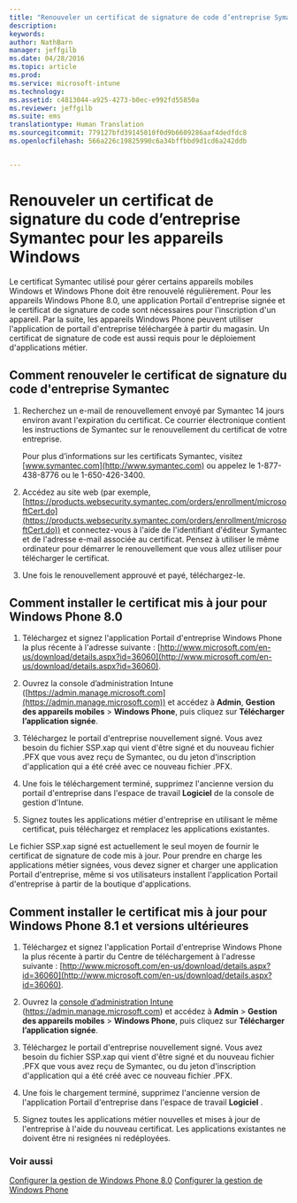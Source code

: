 ```yaml
---
title: "Renouveler un certificat de signature de code d’entreprise Symantec à utiliser avec Microsoft Intune | Microsoft Intune"
description: 
keywords: 
author: NathBarn
manager: jeffgilb
ms.date: 04/28/2016
ms.topic: article
ms.prod: 
ms.service: microsoft-intune
ms.technology: 
ms.assetid: c4813044-a925-4273-b0ec-e992fd55850a
ms.reviewer: jeffgilb
ms.suite: ems
translationtype: Human Translation
ms.sourcegitcommit: 779127bfd39145010f0d9b6609286aaf4dedfdc8
ms.openlocfilehash: 566a226c19825990c6a34bffbbd9d1cd6a242ddb


---
```


# Renouveler un certificat de signature du code d’entreprise Symantec pour les appareils Windows

Le certificat Symantec utilisé pour gérer certains appareils mobiles Windows et Windows Phone doit être renouvelé régulièrement. Pour les appareils Windows Phone 8.0, une application Portail d'entreprise signée et le certificat de signature de code sont nécessaires pour l'inscription d'un appareil. Par la suite, les appareils Windows Phone peuvent utiliser l'application de portail d'entreprise téléchargée à partir du magasin. Un certificat de signature de code est aussi requis pour le déploiement d'applications métier.

## Comment renouveler le certificat de signature du code d'entreprise Symantec

1.  Recherchez un e-mail de renouvellement envoyé par Symantec 14 jours environ avant l'expiration du certificat. Ce courrier électronique contient les instructions de Symantec sur le renouvellement du certificat de votre entreprise.

    Pour plus d’informations sur les certificats Symantec, visitez [www.symantec.com](http://www.symantec.com) ou appelez le 1-877-438-8776 ou le 1-650-426-3400.

2.  Accédez au site web (par exemple, [https://products.websecurity.symantec.com/orders/enrollment/microsoftCert.do](https://products.websecurity.symantec.com/orders/enrollment/microsoftCert.do)) et connectez-vous à l'aide de l'identifiant d'éditeur Symantec et de l'adresse e-mail associée au certificat. Pensez à utiliser le même ordinateur pour démarrer le renouvellement que vous allez utiliser pour télécharger le certificat.

3.  Une fois le renouvellement approuvé et payé, téléchargez-le.

## Comment installer le certificat mis à jour pour Windows Phone 8.0

1.  Téléchargez et signez l'application Portail d'entreprise Windows Phone la plus récente à l'adresse suivante : [http://www.microsoft.com/en-us/download/details.aspx?id=36060](http://www.microsoft.com/en-us/download/details.aspx?id=36060).

2.  Ouvrez la console d’administration Intune ([https://admin.manage.microsoft.com](https://admin.manage.microsoft.com)) et accédez à **Admin**, **Gestion des appareils mobiles** &gt; **Windows Phone**, puis cliquez sur **Télécharger l’application signée**.

3.  Téléchargez le portail d'entreprise nouvellement signé. Vous avez besoin du fichier SSP.xap qui vient d'être signé et du nouveau fichier .PFX que vous avez reçu de Symantec, ou du jeton d'inscription d'application qui a été créé avec ce nouveau fichier .PFX.

4.  Une fois le téléchargement terminé, supprimez l'ancienne version du portail d'entreprise dans l'espace de travail **Logiciel** de la console de gestion d'Intune.

5.  Signez toutes les applications métier d'entreprise en utilisant le même certificat, puis téléchargez et remplacez les applications existantes.

Le fichier SSP.xap signé est actuellement le seul moyen de fournir le certificat de signature de code mis à jour. Pour prendre en charge les applications métier signées, vous devez signer et charger une application Portail d'entreprise, même si vos utilisateurs installent l'application Portail d'entreprise à partir de la boutique d'applications.

## Comment installer le certificat mis à jour pour Windows Phone 8.1 et versions ultérieures

1.  Téléchargez et signez l'application Portail d'entreprise Windows Phone la plus récente à partir du Centre de téléchargement à l'adresse suivante : [http://www.microsoft.com/en-us/download/details.aspx?id=36060](http://www.microsoft.com/en-us/download/details.aspx?id=36060).

2.  Ouvrez la [console d’administration Intune](https://admin.manage.microsoft.com) (https://admin.manage.microsoft.com) et accédez à **Admin** &gt; **Gestion des appareils mobiles** &gt; **Windows Phone**, puis cliquez sur **Télécharger l’application signée**.

3.  Téléchargez le portail d'entreprise nouvellement signé. Vous avez besoin du fichier SSP.xap qui vient d'être signé et du nouveau fichier .PFX que vous avez reçu de Symantec, ou du jeton d'inscription d'application qui a été créé avec ce nouveau fichier .PFX.

4.  Une fois le chargement terminé, supprimez l'ancienne version de l'application Portail d'entreprise dans l'espace de travail **Logiciel**  .

5.  Signez toutes les applications métier nouvelles et mises à jour de l'entreprise à l'aide du nouveau certificat. Les applications existantes ne doivent être ni resignées ni redéployées.


### Voir aussi
[Configurer la gestion de Windows Phone 8.0](set-up-windows-phone-8.0-management-with-microsoft-intune.md)
[Configurer la gestion de Windows Phone](set-up-windows-phone-management-with-microsoft-intune.md)



<!--HONumber=Jul16_HO3-->


